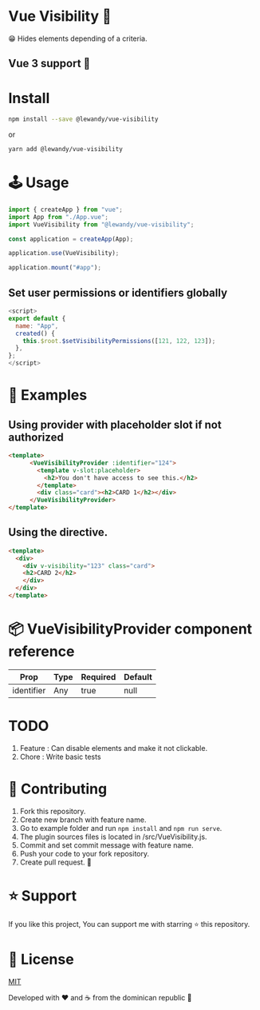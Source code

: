 # Vue Visibility 👀

😁 Hides elements depending of a criteria.

## Vue 3 support 💚

# Install

```sh
npm install --save @lewandy/vue-visibility
```

or

```sh
yarn add @lewandy/vue-visibility
```

# 🕹 Usage

```javascript
import { createApp } from "vue";
import App from "./App.vue";
import VueVisibility from "@lewandy/vue-visibility";

const application = createApp(App);

application.use(VueVisibility);

application.mount("#app");
```

## Set user permissions or identifiers globally

```javascript
<script>
export default {
  name: "App",
  created() {
    this.$root.$setVisibilityPermissions([121, 122, 123]);
  },
};
</script>
```

# 🔎 Examples

## Using provider with placeholder slot if not authorized

```html
<template>
      <VueVisibilityProvider :identifier="124">
        <template v-slot:placeholder>
          <h2>You don't have access to see this.</h2>
        </template>
        <div class="card"><h2>CARD 1</h2></div>
      </VueVisibilityProvider>
</template>
```

## Using the directive.

```html
<template>
  <div>
    <div v-visibility="123" class="card">
	<h2>CARD 2</h2>
    </div>
  </div>
</template>
```

# 📦 VueVisibilityProvider component reference 

 <table>
 	<thead>
    <tr>
	    <th>Prop</th>
	    <th>Type</th>
	    <th>Required</th>
	    <th>Default</th>
    </tr>
  </thead>
    <tbody>
    	<tr>
		<td>identifier</td>
		<td>Any</td>
		<td>true</td>
		<td>null</td>
        </tr>
    </tbody>
</table>

# TODO

1. Feature : Can disable elements and make it not clickable.
2. Chore : Write basic tests

# 🤝 Contributing

1. Fork this repository.
2. Create new branch with feature name.
3. Go to example folder and run `npm install` and `npm run serve`.
4. The plugin sources files is located in /src/VueVisibility.js.
5. Commit and set commit message with feature name.
6. Push your code to your fork repository.
7. Create pull request. 🙂

# ⭐️ Support

If you like this project, You can support me with starring ⭐ this repository.

# 📄 License

[MIT](LICENSE)

Developed with ❤️ and ☕️ from the dominican republic 🌴
